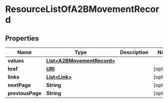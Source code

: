 

# ResourceListOfA2BMovementRecord

## Properties

Name | Type | Description | Notes
------------ | ------------- | ------------- | -------------
**values** | [**List&lt;A2BMovementRecord&gt;**](A2BMovementRecord.md) |  | 
**href** | [**URI**](URI.md) |  |  [optional]
**links** | [**List&lt;Link&gt;**](Link.md) |  |  [optional]
**nextPage** | **String** |  |  [optional]
**previousPage** | **String** |  |  [optional]



